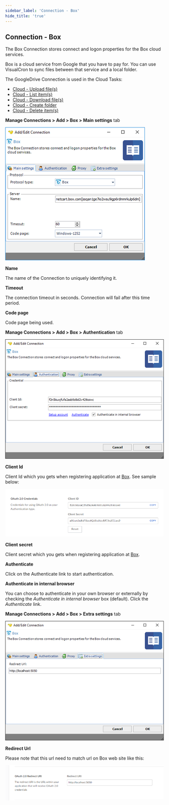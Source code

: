 ```yaml
---
sidebar_label: 'Connection - Box'
hide_title: 'true'
---
```


## Connection - Box

The Box Connection stores connect and logon properties for the Box cloud services.
 
Box is a cloud service from Google that you have to pay for. You can use VisualCron to sync files between that service and a local folder.
 
The GoogleDrive Connection is used in the Cloud Tasks:

* [Cloud - Upload file(s)](clouduploadfiles)
* [Cloud - List item(s)](cloudlistitems)
* [Cloud - Download file(s)](clouddownloadfiles)
* [Cloud - Create folder](cloudcreatefolder)
* [Cloud - Delete item(s)](clouddeleteitems)
 
**Manage Connections > Add > Box > Main settings** tab

![](../../../static/img/connectionboxmain.png)

**Name**

The name of the Connection to uniquely identifying it.
 
**Timeout**

The connection timeout in seconds. Connection will fail after this time period.
 
**Code page**

Code page being used.
 
**Manage Connections > Add > Box > Authentication** tab

![](../../../static/img/boxauth.png)

**Client Id**

Client Id which you gets when registering application at [Box](https://www.box.com/platform). See sample below:

![](../../../static/img/boxoacredentials.png)

**Client secret**

Client secret which you gets when registering application at [Box](https://www.box.com/platform).
 
**Authenticate**

Click on the Authenticate link to start authentication.
 
**Authenticate in internal browser**

You can choose to authenticate in your own browser or externally by checking the *Authenticate in internal browser* box (default). Click the *Authenticate* link.
 
**Manage Connections > Add > Box > Extra settings** tab

![](../../../static/img/boxextrasettings.png)

**Redirect Url**

Please note that this url need to match url on Box web site like this:

![](../../../static/img/boxredirecturi.png)

